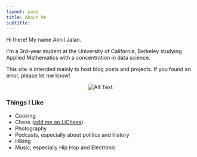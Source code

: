 ```yaml
---
layout: page
title: About Me
subtitle: 
---
```


Hi there! My name Akhil Jalan. 

I'm a 3rd-year student at the University of California, Berkeley studying Applied Mathematics with a concentration in data science. 

This site is intended mainly to host blog posts and projects. If you found an error, please let me know! 

<div style="text-align:center" markdown="1">

![Alt Text](img/misc-site-pictures/xmas-face.jpg)

</div>

### Things I Like

* Cooking 
* Chess ([add me on LiChess](https://lichess.org/@/akhiljalan))
* Photography
* Podcasts, especially about politics and history 
* Hiking
* Music, especially Hip Hop and Electronic 
<!-- 
### Brief Story of My Life

I grew up in Southern California, where I spent a lot of time playing YuGiOh and re-reading the Harry Potter books (still a huge Potterhead). 

From ages 12-18, I spent a lot time in competitive debate, which I consider a formative influence. Debate taught me to appreciate complexity, question everything, and speak articulately. 

Here's a picture of me holding some debate trophies and looking quite satisfied, taken in 2011. 

<div style="text-align:center" markdown="1">

![Alt Text](img/misc-site-pictures/yung-akhil-trophies.jpg){:height="50%" width="50%"}

</div>

Having learned a bit about world events, I came to Cal in 2015 intending to major in Economics or Political Science. But during first semester, I ended up enjoying the math class I took (an introduction to linear algebra and differential equations) so much that I decided to study applied math instead. From there, my curiosity led me into classes in programming, algorithms, statistics, and machine learning. Now, here I am. 

Besides learning a ton in my classes, I've made some great friends and memories in [Effective Altruists of Berkeley](https://www.facebook.com/effectivealtruismberkeley/), a student club about [effective altruism](https://www.effectivealtruism.org/). I've been President of EAB since January 2017. -->
